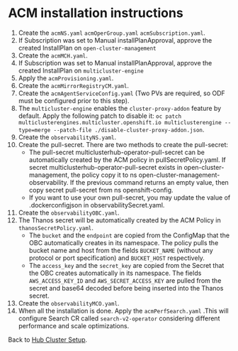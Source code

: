 # ACM installation instructions

1. Create the `acmNS.yaml` `acmOperGroup.yaml` `acmSubscription.yaml`.
2. If Subscription was set to Manual installPlanApproval, approve the created InstallPlan on `open-cluster-management`
3. Create the `acmMCH.yaml`.
4. If Subscription was set to Manual installPlanApproval, approve the created InstallPlan on `multicluster-engine`
5. Apply the `acmProvisioning.yaml`.
6. Create the `acmMirrorRegistryCM.yaml`.
7. Create the `acmAgentServiceConfig.yaml` (Two PVs are required, so ODF must be configured prior to this step).
8. The `multicluster-engine` enables the `cluster-proxy-addon` feature by default. Apply the following patch to disable it: `oc patch multiclusterengines.multicluster.openshift.io multiclusterengine --type=merge --patch-file ./disable-cluster-proxy-addon.json`.
9. Create the `observabilityNS.yaml`.
10. Create the pull-secret. There are two methods to create the pull-secret:
    - The pull-secret multiclusterhub-operator-pull-secret can be automatically created by the ACM policy in pullSecretPolicy.yaml. If secret multiclusterhub-operator-pull-secret exists in open-cluster-management, the policy copy it to ns open-cluster-management-observability. If the previous command returns an empty value, then copy secret pull-secret from ns openshift-config.
    - If you want to use your own pull-secret, you may update the value of .dockerconfigjson in observabilitySecret.yaml.
11. Create the `observabilityOBC.yaml`.
12. The Thanos secret will be automatically created by the ACM Policy
    in `thanosSecretPolicy.yaml`.
    - The `bucket` and the `endpoint` are copied from the ConfigMap
      that the OBC automatically creates in its namespace. The policy
      pulls the bucket name and host from the fields `BUCKET_NAME`
      (without any protocol or port specification) and `BUCKET_HOST`
      respectively.
    - The `access_key` and the `secret_key` are copied from the Secret
      that the OBC creates automatically in its namespace. The fields
      `AWS_ACCESS_KEY_ID` and `AWS_SECRET_ACCESS_KEY` are pulled from
      the secret and base64 decoded before being inserted into the
      Thanos secret.
13. Create the `observabilityMCO.yaml`.
14. When all the installation is done. Apply the `acmPerfSearch.yaml` .This will configure Search CR called `search-v2-operator` considering different performance and scale optimizations.

Back to [Hub Cluster Setup](../../../../README.md).

